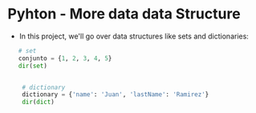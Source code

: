 # Pyhton - More data data Structure

- In this project, we'll go over data structures like sets and dictionaries:

```py
   # set 
   conjunto = {1, 2, 3, 4, 5}
   dir(set)


    # dictionary
    dictionary = {'name': 'Juan', 'lastName': 'Ramirez'}
    dir(dict)
```
